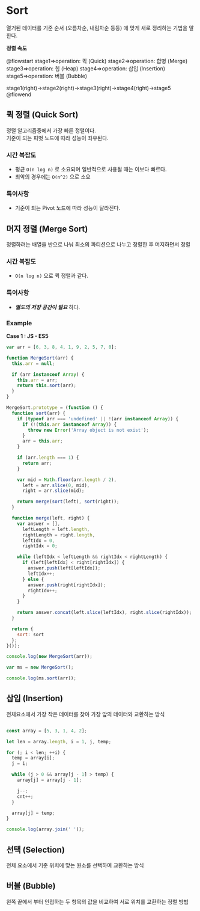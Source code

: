 # Sort

열거된 데이터를 기준 순서 (오름차순, 내림차순 등등) 에 맞게 새로 정리하는 기법을 말한다.

**정렬 속도**

@flowstart
stage1=>operation: 퀵 (Quick)
stage2=>operation: 합병 (Merge)
stage3=>operation: 힙 (Heap)
stage4=>operation: 삽입 (Insertion)
stage5=>operation: 버블 (Bubble)

stage1(right)->stage2(right)->stage3(right)->stage4(right)->stage5
@flowend

## 퀵 정렬 (Quick Sort)

정렬 알고리즘중에서 가장 빠른 정렬이다.  
기준이 되는 피벗 노드에 따라 성능이 좌우된다.

### 시간 복잡도

* 평균 `O(n log n)` 로 소요되며 일반적으로 사용될 때는 이보다 빠르다.
* 최악의 경우에는 `O(n^2)` 으로 소요

### 특이사항

* 기준이 되는 Pivot 노드에 따라 성능이 달라진다.

## 머지 정렬 (Merge Sort)

정렬하려는 배열을 반으로 나눠 최소의 파티션으로 나누고 정렬한 후 머지하면서 정렬

### 시간 복잡도

* `O(n log n)` 으로 퀵 정렬과 같다.

### 특이사항

* _**별도의 저장 공간이 필요**_ 하다.

### Example

**Case 1 : JS - ES5**

```javascript
var arr = [6, 3, 8, 4, 1, 9, 2, 5, 7, 0];

function MergeSort(arr) {
  this.arr = null;

  if (arr instanceof Array) {
    this.arr = arr;
    return this.sort(arr);
  }
}

MergeSort.prototype = (function () {
  function sort(arr) {
    if (typeof arr === 'undefined' || !(arr instanceof Array)) {
      if (!(this.arr instanceof Array)) {
        throw new Error('Array object is not exist');
      }
      arr = this.arr;
    }

    if (arr.length === 1) {
      return arr;
    }

    var mid = Math.floor(arr.length / 2),
      left = arr.slice(0, mid),
      right = arr.slice(mid);

    return merge(sort(left), sort(right));
  }

  function merge(left, right) {
    var answer = [],
      leftLength = left.length,
      rightLength = right.length,
      leftIdx = 0,
      rightIdx = 0;

    while (leftIdx < leftLength && rightIdx < rightLength) {
      if (left[leftIdx] < right[rightIdx]) {
        answer.push(left[leftIdx]);
        leftIdx++;
      } else {
        answer.push(right[rightIdx]);
        rightIdx++;
      }
    }

    return answer.concat(left.slice(leftIdx), right.slice(rightIdx));
  }

  return {
    sort: sort
  };
}());
```

```javascript
console.log(new MergeSort(arr));
```

```javascript
var ms = new MergeSort();

console.log(ms.sort(arr));
```

## 삽입 (Insertion)

전체요소에서 가장 작은 데이터를 찾아 가장 앞의 데이터와 교환하는 방식

```javascript

const array = [5, 3, 1, 4, 2];

let len = array.length, i = 1, j, temp;

for (; i < len; ++i) {
  temp = array[i];
  j = i;

  while (j > 0 && array[j - 1] > temp) {
    array[j] = array[j - 1];

    j--;
    cnt++;
  }

  array[j] = temp;
}

console.log(array.join(' '));
```

## 선택 (Selection)

전체 요소에서 기준 위치에 맞는 원소를 선택하여 교환하는 방식

## 버블 (Bubble)

왼쪽 끝에서 부터 인접하는 두 항목의 값을 비교하여 서로 위치를 교환하는 정렬 방법